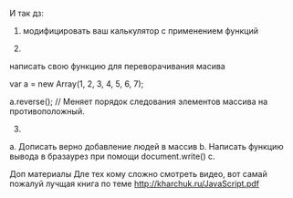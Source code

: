 И так дз:

1) модифицировать ваш калькулятор с применением функций

2) 

 написать свою функцию для переворачивания масива

 var a = new Array(1, 2, 3, 4, 5, 6, 7);

a.reverse();  // Меняет порядок следования элементов массива на противоположный.

3)
а. Дописать верно добавление людей в массив
b. Написать функцию вывода в бразаурез при помощи document.write()
c. 

 <script type="text/javascript">
 

        var persons = [];

 

        var person = {

            name: '',

            sname: '',

            age: ''

        };

 

        function ask() {

            person.name = prompt("Введите свое имя:");

            person.sname = prompt("Введите свою фамилию:");

            person.age = prompt("Введите свой возраст:");

            persons.push(person);

        }

 

        function say() {

            document.write("Имя: " + person.name + "<br />");

            document.write("Фамилия: " + person.sname + "<br />");

            document.write("Возраст: " + person.age + "<br />");

            document.write("<hr/>");

        }

        for(var )

 

        // Вызов функций.

 

        ask();

        say();

 

    </script>




Доп материалы
Дле тех кому сложно смотреть видео, вот самай пожалуй лучщая книга по теме http://kharchuk.ru/JavaScript.pdf